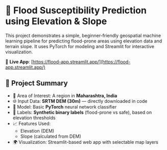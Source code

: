 # 🌊 Flood Susceptibility Prediction using Elevation & Slope

This project demonstrates a simple, beginner-friendly geospatial machine learning pipeline for predicting flood-prone areas using elevation data and terrain slope. 
It uses PyTorch for modeling and Streamlit for interactive visualization.

🔗 **Live App**: [https://flood-app.streamlit.app/](https://flood-app.streamlit.app/)

## 📌 Project Summary

- 📍 Area of Interest: A region in **Maharashtra, India**
- 🌐 Input Data: **SRTM DEM (30m)** — directly downloaded in code
- 🧠 Model: Basic **PyTorch** neural network classifier
- 🎯 Labels: **Synthetic binary labels** (flood-prone vs safe), based on elevation thresholds
- 📈 Features Used:
  - Elevation (DEM)
  - Slope (calculated from DEM)
- 🌍 Visualization: Streamlit-based web app with selectable map layers


